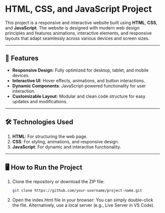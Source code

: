 # HTML, CSS, and JavaScript Project

This project is a responsive and interactive website built using **HTML**, **CSS**, and **JavaScript**. The website is designed with modern web design principles and features animations, interactive elements, and responsive layouts that adapt seamlessly across various devices and screen sizes.

---

## 🚀 Features

- **Responsive Design**: Fully optimized for desktop, tablet, and mobile devices.
- **Interactive UI**: Hover effects, animations, and button interactions.
- **Dynamic Components**: JavaScript-powered functionality for user interaction.
- **Customizable Layout**: Modular and clean code structure for easy updates and modifications.

---

## 🛠️ Technologies Used

1. **HTML**: For structuring the web page.
2. **CSS**: For styling, animations, and responsive design.
3. **JavaScript**: For dynamic and interactive functionality.

---


## 🖥️ How to Run the Project

1. Clone the repository or download the ZIP file:
   ```bash
   git clone https://github.com/your-username/project-name.git

2. Open the index.html file in your browser:
   You can simply double-click the file.
   Alternatively, use a local server (e.g., Live Server in VS Code).



